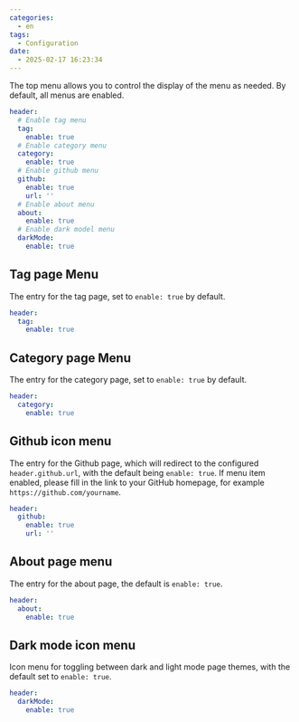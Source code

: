 ```yaml
---
categories:
  - en
tags:
  - Configuration
date:
  - 2025-02-17 16:23:34
---
```


The top menu allows you to control the display of the menu as needed. By default, all menus are enabled.

``` yml
header:
  # Enable tag menu
  tag:
    enable: true
  # Enable category menu
  category:
    enable: true
  # Enable github menu
  github:
    enable: true
    url: ''
  # Enable about menu
  about:
    enable: true
  # Enable dark model menu
  darkMode:
    enable: true
```

## Tag page Menu
The entry for the tag page, set to `enable: true` by default.

``` yml
header:
  tag:
    enable: true
```

## Category page Menu
The entry for the category page, set to `enable: true` by default.

``` yml
header:
  category:
    enable: true
```

## Github icon menu
The entry for the Github page, which will redirect to the configured `header.github.url`, with the default being `enable: true`. If menu item enabled, please fill in the link to your GitHub homepage, for example `https://github.com/yourname`.

``` yml
header:
  github:
    enable: true
    url: ''
```

## About page menu
The entry for the about page, the default is `enable: true`.

``` yml
header:
  about:
    enable: true
```

## Dark mode icon menu
Icon menu for toggling between dark and light mode page themes, with the default set to `enable: true`.

``` yml
header:
  darkMode:
    enable: true
```